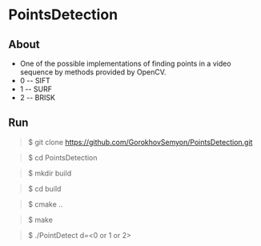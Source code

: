 # PointsDetection

## About

- One of the possible implementations of finding points in a video sequence by methods provided by OpenCV.
- 0 -- SIFT
- 1 -- SURF
- 2 -- BRISK

## Run

> $ git clone https://github.com/GorokhovSemyon/PointsDetection.git

> $ cd PointsDetection

> $ mkdir build

> $ cd build

> $ cmake ..

> $ make

> $ ./PointDetect d=<0 or 1 or 2>
